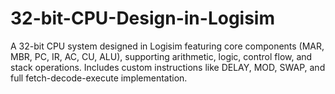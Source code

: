 # 32-bit-CPU-Design-in-Logisim
A 32-bit CPU system designed in Logisim featuring core components (MAR, MBR, PC, IR, AC, CU, ALU), supporting arithmetic, logic, control flow, and stack operations. Includes custom instructions like DELAY, MOD, SWAP, and full fetch-decode-execute implementation.
